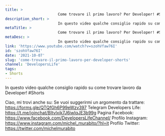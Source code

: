 ```yaml
---
title: > 
                        Come trovare il primo lavoro? Per Developer! #Shorts
description_short: > 
                        In questo video qualche consiglio rapido su come trovare lavoro da Developer! #Shorts Ciao, mi trovi anche su: Se vuoi ...
metaTitle: > 
                        Come trovare il primo lavoro? Per Developer! #Shorts
metaDesc: > 
                        In questo video qualche consiglio rapido su come trovare lavoro da Developer! #Shorts Ciao, mi trovi anche su: Se vuoi ...
link: 'https://www.youtube.com/watch?v=szohVfaw76I'
id: 'szohVfaw76I'
date: '2021-10-07'
slug: 'come-trovare-il-primo-lavoro-per-developer-shorts'
channel: 'DevelopersLife'
tags: 
- Shorts
---
```

In questo video qualche consiglio rapido su come trovare lavoro da Developer! #Shorts

Ciao, mi trovi anche su:
Se vuoi suggerirmi un argomento da trattare: https://forms.gle/QTQfGh6P99eWzv397
Telegram Developers Life: https://t.me/joinchat/BItvlxik7J6iwIqJE3b99g
Pagina Facebook: https://www.facebook.com/DevelopersLifeChannel/
Profilo Instagram: https://www.instagram.com/michel_murabito/?hl=it
Profilo Twitter: https://twitter.com/michelmurabito​